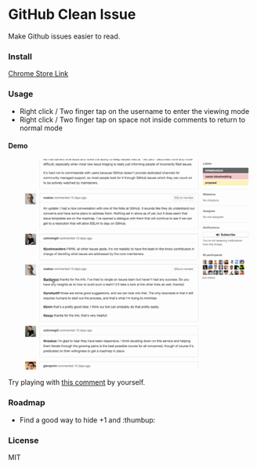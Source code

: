 # GitHub Clean Issue
Make Github issues easier to read.

### Install

[Chrome Store Link](https://chrome.google.com/webstore/detail/github-clean-issue/haclllgdlhepeaebimganfohfdcpljed)

### Usage

- Right click / Two finger tap on the username to enter the viewing mode
- Right click / Two finger tap on space not inside comments to return to normal mode

#### Demo
![demo](img/demo.gif)

Try playing with [this comment](https://github.com/eslint/eslint/issues/5205#issuecomment-183096759) by yourself.

### Roadmap

- Find a good way to hide +1 and :thumbup:

### License

MIT


